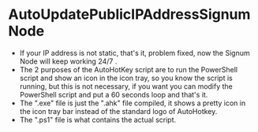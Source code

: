 # AutoUpdatePublicIPAddressSignumNode
- If your IP address is not static, that's it, problem fixed, now the Signum Node will keep working 24/7 .
- The 2 purposes of the AutoHotKey script are to run the PowerShell script and show an icon in the icon tray, so you know the script is running, but this is not necessary, if you want you can modify the PowerShell script and put a 60 seconds loop and that's it.
- The ".exe" file is just the ".ahk" file compiled, it shows a pretty icon in the icon tray bar instead of the standard logo of AutoHotkey.
- The ".ps1" file is what contains the actual script.
